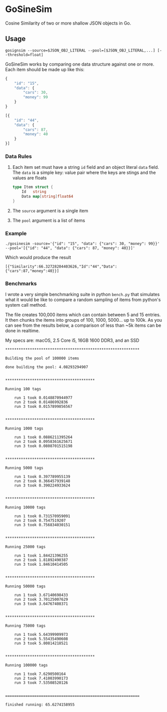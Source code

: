 # GoSineSim
Cosine Similarity of two or more shallow JSON objects in Go.

## Usage

```
gosignsim --source=$JSON_OBJ_LITERAL --pool=[$JSON_OBJ_LITERAL,...] [--threshold=float]
```

GoSineSim works by comparing one data structure against one or more. Each item should be made up like this:

```javascript
{
    "id": "15",
    "data": {
        "cars": 30,
        "money": 99
    }
}

[{
    "id": "44",
    "data": {
        "cars": 87,
        "money": 40
    }
}]
````

### Data Rules

1. Each item set must have a string `id` field and an object literal `data` field. The `data` is a simple key: value pair where the keys are stings and the values are floats
    
    ```go
    type Item struct {
    	Id   string
    	Data map[string]float64
    }
    ```

2. The `source` argument is a single item
3. The `pool` argument is a list of items

### Example

```
./gosinesim -source='{"id": "15", "data": {"cars": 30, "money": 99}}' --pool='[{"id": "44", "data": {"cars": 87, "money": 40}}]'
```

Which would produce the result

```
[{"Similarity":66.32728204403626,"Id":"44","Data":{"cars":87,"money":40}}]
```

### Benchmarks

I wrote a very simple benchmarking suite in python `bench.py` that simulates what it would be like to compare a random sampling of items from python's system call method.

The file creates 100,000 items which can contain between 5 and 15 entries. It then chunks the items into groups of 100, 1000, 5000... up to 100k. As you can see from the results below, a comparison of less than ~5k items can be done in realtime.

My specs are: macOS, 2.5 Core i5, 16GB 1600 DDR3, and an SSD

    ************************************************************

    Building the pool of 100000 items

    done building the pool: 4.08293294907


    ****************************************

    Running 100 tags

    	run 1 took 0.0148870944977
    	run 2 took 0.01486992836
    	run 3 took 0.0157899856567


    ****************************************

    Running 1000 tags

    	run 1 took 0.0886211395264
    	run 2 took 0.0958361625671
    	run 3 took 0.0808701515198


    ****************************************

    Running 5000 tags

    	run 1 took 0.397789955139
    	run 2 took 0.366457939148
    	run 3 took 0.390224933624


    ****************************************

    Running 10000 tags

    	run 1 took 0.731570959091
    	run 2 took 0.7547519207
    	run 3 took 0.756834030151


    ****************************************

    Running 25000 tags

    	run 1 took 1.84421396255
    	run 2 took 1.81892490387
    	run 3 took 1.84610414505


    ****************************************

    Running 50000 tags

    	run 1 took 3.67140698433
    	run 2 took 3.70125007629
    	run 3 took 3.64767408371


    ****************************************

    Running 75000 tags

    	run 1 took 5.64399909973
    	run 2 took 5.55435490608
    	run 3 took 5.80814218521


    ****************************************

    Running 100000 tags

    	run 1 took 7.6290500164
    	run 2 took 7.41003990173
    	run 3 took 7.53508520126


    ============================================================

    finished running: 65.6274158955